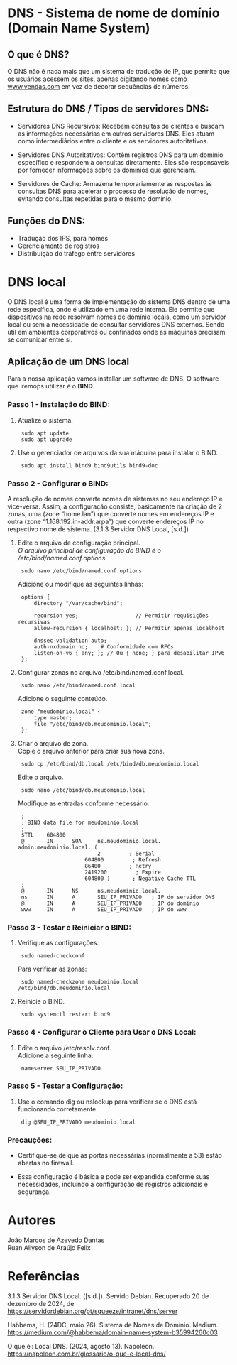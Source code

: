 # DNS - Sistema de nome de domínio (Domain Name System)
## O que é DNS?
O DNS não é nada mais que um sistema de tradução de IP, que permite que os usuários acessem os sites, apenas digitando nomes como www.vendas.com em vez de decorar sequências de números.

## Estrutura do DNS / Tipos de servidores DNS:
- Servidores DNS Recursivos: Recebem consultas de clientes e buscam as informações necessárias em outros servidores DNS. Eles atuam como intermediários entre o cliente e os servidores autoritativos.

- Servidores DNS Autoritativos: Contêm registros DNS para um domínio específico e respondem a consultas diretamente. Eles são responsáveis por fornecer informações sobre os domínios que gerenciam.

- Servidores de Cache: Armazena temporariamente as respostas às consultas DNS para acelerar o processo de resolução de nomes, evitando consultas repetidas para o mesmo domínio.

## Funções do DNS:
- Tradução dos IPS, para nomes
- Gerenciamento de registros
- Distribuição do tráfego entre servidores  

# DNS local
O DNS local é uma forma de implementação do sistema DNS dentro de uma rede específica, onde é utilizado em uma rede interna. Ele permite que dispositivos na rede resolvam nomes de domínio locais, como um servidor local ou sem a necessidade de consultar servidores DNS externos. Sendo útil em ambientes corporativos ou confinados onde as máquinas precisam se comunicar entre si.

## Aplicação de um DNS local
Para a nossa aplicação vamos installar um software de DNS. O software que iremops utilizar é o **BIND**.  

### Passo 1 - Instalação do BIND:
1. Atualize o sistema.

        sudo apt update 
        sudo apt upgrade

2. Use o gerenciador de arquivos da sua máquina para instalar o BIND.

        sudo apt install bind9 bind9utils bind9-doc 

### Passo 2 - Configurar o BIND:
A resolução de nomes converte nomes de sistemas no seu endereço IP e vice-versa. Assim, a configuração consiste, basicamente na criação de 2 zonas, uma (zone “home.lan”) que converte nomes em endereços IP e outra (zone “1.168.192.in-addr.arpa”) que converte endereços IP no respectivo nome de sistema. (3.1.3 Servidor DNS Local, [s.d.])  

1. Edite o arquivo de configuração principal.   
_O arquivo principal de configuração do BIND é o /etc/bind/named.conf.options_

        sudo nano /etc/bind/named.conf.options   
    Adicione ou modifique as seguintes linhas:

        options {
            directory "/var/cache/bind";

            recursion yes;                  // Permitir requisições recursivas
            allow-recursion { localhost; }; // Permitir apenas localhost

            dnssec-validation auto;
            auth-nxdomain no;    # Conformidade com RFCs
            listen-on-v6 { any; }; // Ou { none; } para desabilitar IPv6
        };

2. Configurar zonas no arquivo /etc/bind/named.conf.local.

        sudo nano /etc/bind/named.conf.local

    Adicione o seguinte conteúdo. 

        zone "meudominio.local" {
            type master;
            file "/etc/bind/db.meudominio.local";
        };

3. Criar o arquivo de zona.  
Copie o arquivo anterior para criar sua nova zona.

        sudo cp /etc/bind/db.local /etc/bind/db.meudominio.local
    
    Edite o arquivo.
        
        sudo nano /etc/bind/db.meudominio.local

    Modifique as entradas conforme necessário.

        ;
        ; BIND data file for meudominio.local
        ;
        $TTL    604800
        @       IN      SOA     ns.meudominio.local. admin.meudominio.local. (
                                2         ; Serial
                            604800         ; Refresh
                            86400         ; Retry
                            2419200         ; Expire
                            604800 )       ; Negative Cache TTL
        ;
        @       IN      NS      ns.meudominio.local.
        ns      IN      A       SEU_IP_PRIVADO   ; IP do servidor DNS
        @       IN      A       SEU_IP_PRIVADO   ; IP do domínio
        www     IN      A       SEU_IP_PRIVADO   ; IP do www

### Passo 3 - Testar e Reiniciar o BIND:
1. Verifique as configurações.

        sudo named-checkconf

    Para verificar as zonas:

        sudo named-checkzone meudominio.local /etc/bind/db.meudominio.local

2. Reinicie o BIND. 
        
        sudo systemctl restart bind9

### Passo 4 - Configurar o Cliente para Usar o DNS Local:
1. Edite o arquivo /etc/resolv.conf.   
Adicione a seguinte linha:

        nameserver SEU_IP_PRIVADO 

### Passo 5 - Testar a Configuração:   
1. Use o comando dig ou nslookup para verificar se o DNS está funcionando corretamente.

        dig @SEU_IP_PRIVADO meudominio.local

### Precauções:
- Certifique-se de que as portas necessárias (normalmente a 53) estão abertas no firewall.

- Essa configuração é básica e pode ser expandida conforme suas necessidades, incluindo a configuração de registros adicionais e segurança.

# Autores 
João Marcos de Azevedo Dantas  
Ruan Allyson de Araújo Felix

# Referências
3.1.3 Servidor DNS Local. ([s.d.]). Servido Debian. Recuperado 20 de dezembro de 2024, de https://servidordebian.org/pt/squeeze/intranet/dns/server

Habbema, H. (24DC, maio 26). Sistema de Nomes de Domínio. Medium. https://medium.com/@habbema/domain-name-system-b35994260c03

O que é : Local DNS. (2024, agosto 13). Napoleon. https://napoleon.com.br/glossario/o-que-e-local-dns/